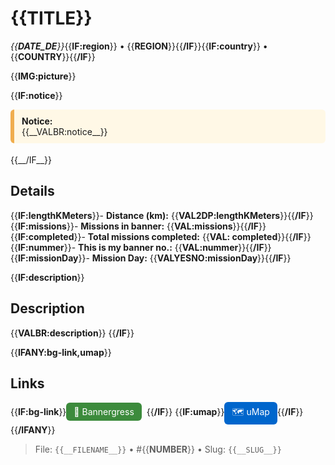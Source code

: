 # {{__TITLE__}}

*{{__DATE_DE__}}*{{__IF:region__}} • {{__REGION__}}{{__/IF__}}{{__IF:country__}} • {{__COUNTRY__}}{{__/IF__}}

{{__IMG:picture__}}

{{__IF:notice__}}
<div style="margin: 10px 0 18px; padding: 10px 12px; border-left: 6px solid #f0ad4e; background: #fff8e6; border-radius: 6px;">
  <strong>Notice:</strong><br>
  {{__VALBR:notice__}}
</div>
{{__/IF__}}

## Details
{{__IF:lengthKMeters__}}- **Distance (km):** {{__VAL2DP:lengthKMeters__}}{{__/IF__}}
{{__IF:missions__}}- **Missions in banner:** {{__VAL:missions__}}{{__/IF__}}
{{__IF:completed__}}- **Total missions completed:** {{__VAL: completed__}}{{__/IF__}}
{{__IF:nummer__}}- **This is my banner no.:** {{__VAL:nummer__}}{{__/IF__}}
{{__IF:missionDay__}}- **Mission Day:** {{__VALYESNO:missionDay__}}{{__/IF__}}

{{__IF:description__}}
## Description
{{__VALBR:description__}}
{{__/IF__}}

{{__IFANY:bg-link,umap__}}
## Links
{{__IF:bg-link__}}<a href="{{__VAL:bg-link__}}" target="_blank" style="display:inline-block;margin-right:8px;padding:6px 12px;background:#3c8b3c;color:#fff;text-decoration:none;border-radius:6px;">🔗 Bannergress</a>{{__/IF__}}
{{__IF:umap__}}<a href="{{__VAL:umap__}}" target="_blank" style="display:inline-block;padding:6px 12px;background:#0066cc;color:#fff;text-decoration:none;border-radius:6px;">🗺️ uMap</a>{{__/IF__}}
{{__/IFANY__}}

> File: `{{__FILENAME__}}` • #{{__NUMBER__}} • Slug: `{{__SLUG__}}`
